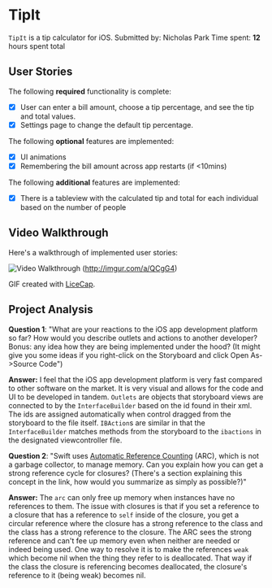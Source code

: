 # TipIt

`TipIt` is a tip calculator for iOS.
Submitted by: Nicholas Park
Time spent: **12** hours spent total

## User Stories

The following **required** functionality is complete:

* [x] User can enter a bill amount, choose a tip percentage, and see the tip and total values.
* [x] Settings page to change the default tip percentage.

The following **optional** features are implemented:
* [x] UI animations
* [x] Remembering the bill amount across app restarts (if <10mins)

The following **additional** features are implemented:
* [x] There is a tableview with the calculated tip and total for each individual based on the number of people

## Video Walkthrough 

Here's a walkthrough of implemented user stories:

<img src='http://i.imgur.com/iTSIDIa.gif' title='Video Walkthrough' width='' alt='Video Walkthrough' /> (http://imgur.com/a/QCgG4)

GIF created with [LiceCap](http://www.cockos.com/licecap/).


## Project Analysis

**Question 1**: "What are your reactions to the iOS app development platform so far? How would you describe outlets and actions to another developer? Bonus: any idea how they are being implemented under the hood? (It might give you some ideas if you right-click on the Storyboard and click Open As->Source Code")

**Answer:** I feel that the iOS app development platform is very fast compared to other software on the market. It is very visual and allows for the code and UI to be developed in tandem. `Outlets` are objects that storyboard views are connected to by the `InterfaceBuilder` based on the id found in their xml. The ids are assigned automatically when control dragged from the storyboard to the file itself. `IBAction`s are similar in that the `InterfaceBuilder` matches methods from the storyboard to the `ibactions` in the designated viewcontroller file.

**Question 2**: "Swift uses [Automatic Reference Counting](https://developer.apple.com/library/content/documentation/Swift/Conceptual/Swift_Programming_Language/AutomaticReferenceCounting.html#//apple_ref/doc/uid/TP40014097-CH20-ID49) (ARC), which is not a garbage collector, to manage memory. Can you explain how you can get a strong reference cycle for closures? (There's a section explaining this concept in the link, how would you summarize as simply as possible?)"

**Answer:** The `arc` can only free up memory when instances have no references to them. The issue with closures is that if you set a reference to a closure that has a reference to `self` inside of the closure, you get a circular reference where the closure has a strong reference to the class and the class has a strong reference to the closure. The ARC sees the strong reference and can't fee up memory even when neither are needed or indeed being used. One way to resolve it is to make the references `weak` which become nil when the thing they refer to is deallocated. That way if the class the closure is referencing becomes deallocated, the closure's reference to it (being weak) becomes nil. 
